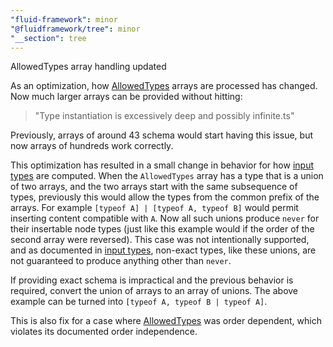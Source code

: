 ```yaml
---
"fluid-framework": minor
"@fluidframework/tree": minor
"__section": tree
---
```

AllowedTypes array handling updated

As an optimization, how [AllowedTypes](https://fluidframework.com/docs/api/fluid-framework/allowedtypes-typealias) arrays are processed has changed.
Now much larger arrays can be provided without hitting:

> "Type instantiation is excessively deep and possibly infinite.ts"

Previously, arrays of around 43 schema would start having this issue, but now arrays of hundreds work correctly.

This optimization has resulted in a small change in behavior for how [input types](https://fluidframework.com/docs/api/fluid-framework/input-typealias) are computed.
When the `AllowedTypes` array has a type that is a union of two arrays, and the two arrays start with the same subsequence of types,
previously this would allow the types from the common prefix of the arrays.
For example `[typeof A] | [typeof A, typeof B]` would permit inserting content compatible with `A`.
Now all such unions produce `never` for their insertable node types (just like this example would if the order of the second array were reversed).
This case was not intentionally supported, and as documented in [input types](https://fluidframework.com/docs/api/fluid-framework/input-typealias), non-exact types, like these unions,
are not guaranteed to produce anything other than `never`.

If providing exact schema is impractical and the previous behavior is required, convert the union of arrays to an array of unions.
The above example can be turned into `[typeof A, typeof B | typeof A]`.

This is also fix for a case where
[AllowedTypes](https://fluidframework.com/docs/api/fluid-framework/allowedtypes-typealias)
was order dependent, which violates its documented order independence.
